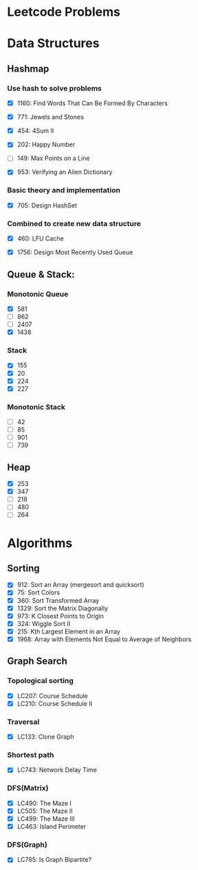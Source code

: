 # Leetcode Problems

# Data Structures
## Hashmap
### Use hash to solve problems
- [x] 1160: Find Words That Can Be Formed By Characters
- [x] 771: Jewels and Stones
- [x] 454: 4Sum II
- [x] 202: Happy Number
- [ ] 149: Max Points on a Line
- [x] 953: Verifying an Alien Dictionary


### Basic theory and implementation
- [x] 705: Design HashSet

### Combined to create new data structure
- [x] 460: LFU Cache
- [x] 1756: Design Most Recently Used Queue


## Queue & Stack:
### Monotonic Queue
- [x] 581
- [ ] 862
- [ ] 2407
- [x] 1438

### Stack
- [x] 155
- [x] 20
- [x] 224
- [x] 227

### Monotonic Stack
- [ ] 42
- [ ] 85
- [ ] 901
- [ ] 739

## Heap
- [x] 253
- [x] 347
- [ ] 218
- [ ] 480
- [ ] 264

# Algorithms
## Sorting
- [x] 912: Sort an Array (mergesort and quicksort)
- [x] 75: Sort Colors
- [x] 360: Sort Transformed Array
- [x] 1329: Sort the Matrix Diagonally
- [x] 973: K Closest Points to Origin
- [x] 324: Wiggle Sort II
- [x] 215: Kth Largest Element in an Array
- [x] 1968: Array with Elements Not Equal to Average of Neighbors

## Graph Search

### Topological sorting
- [x] LC207: Course Schedule
- [x] LC210: Course Schedule II

### Traversal
- [x] LC133: Clone Graph

### Shortest path
- [x] LC743: Network Delay Time

### DFS(Matrix)
- [x] LC490: The Maze I
- [x] LC505: The Maze II
- [x] LC499: The Maze III
- [x] LC463: Island Perimeter

### DFS(Graph)
- [x] LC785: Is Graph Bipartite?


